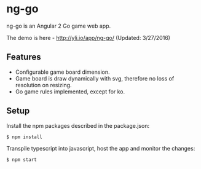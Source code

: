 # ng-go

ng-go is an Angular 2 Go game web app.

The demo is here -  http://yli.io/app/ng-go/ (Updated: 3/27/2016)

## Features

* Configurable game board dimension. 
* Game board is draw dynamically with svg, therefore no loss of resolution on resizing. 
* Go game rules implemented, except for ko. 

## Setup

Install the npm packages described in the package.json:

```bash
$ npm install
```
Transpile typescript into javascript, host the app and monitor the changes: 

```bash
$ npm start
```
